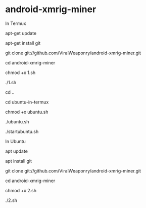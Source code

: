 # android-xmrig-miner

In Termux

apt-get update

apt-get install git

git clone git://github.com/ViralWeaponry/android-xmrig-miner.git

cd android-xmrig-miner

chmod +x 1.sh

./1.sh

cd ..

cd ubuntu-in-termux

chmod +x ubuntu.sh

./ubuntu.sh

./startubuntu.sh

In Ubuntu

apt update

apt install git

git clone git://github.com/ViralWeaponry/android-xmrig-miner.git

cd android-xmrig-miner

chmod +x 2.sh

./2.sh
